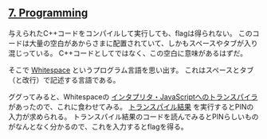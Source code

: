 ## [7. Programming](http://ksnctf.sweetduet.info/problem/7)

与えられたC++コードをコンパイルして実行しても、flagは得られない。
このコードは大量の空白があからさまに配置されていて、しかもスペースやタブが入り混じっている。
C++コードとしてではなく、この空白に意味があるはずだ。

そこで [Whitespace](https://ja.wikipedia.org/wiki/Whitespace) というプログラム言語を思い出す。
これはスペースとタブ（と改行）で記述する言語である。

ググってみると、Whitespaceの [インタプリタ・JavaScriptへのトランスパイラ](http://ws2js.luilak.net/interpreter.html) があったので、これに食わせてみる。
[トランスパイル結果](https://github.com/ordovicia/ksnctf/blob/master/7-Programming/converted.js) を実行するとPINの入力が求められる。
トランスパイル結果のコードを読んでみるとPINらしいものがなんとなく分かるので、これを入力するとflagを得る。
